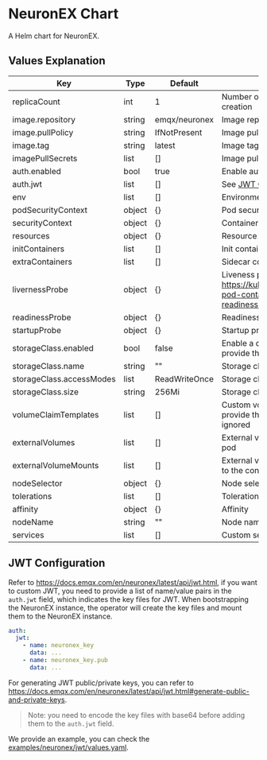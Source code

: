 # NeuronEX Chart

A Helm chart for NeuronEX.

## Values Explanation

| Key | Type | Default | Description |
| --- | --- | --- | --- |
| replicaCount | int | 1 | Number of replicas, set to 0 to disable pod creation |
| image.repository | string | emqx/neuronex | Image repository |
| image.pullPolicy | string | IfNotPresent | Image pull policy |
| image.tag | string | latest | Image tag |
| imagePullSecrets | list | [] | Image pull secrets |
| auth.enabled | bool | true | Enable authentication |
| auth.jwt | list | [] | See [JWT Configuration](#jwt-configuration) |
| env | list | [] | Environment variables for container |
| podSecurityContext | object | {} | Pod security context |
| securityContext | object | {} | Container security context |
| resources | object | {} | Resource requests and limits |
| initContainers | list | [] | Init containers |
| extraContainers | list | [] | Sidecar containers |
| livernessProbe | object | {} | Liveness probe, see <https://kubernetes.io/docs/tasks/configure-pod-container/configure-liveness-readiness-startup-probes/> |
| readinessProbe | object | {} | Readiness probe |
| startupProbe | object | {} | Startup probe |
| storageClass.enabled | bool | false | Enable a custom storage class, you must provide the storage class name |
| storageClass.name | string | "" | Storage class name |
| storageClass.accessModes | list | ReadWriteOnce | Storage class access modes |
| storageClass.size | string | 256Mi | Storage class size |
| volumeClaimTemplates | list | [] | Custom volume claim templates, if you provide this, the `storageClass` will be ignored |
| externalVolumes | list | [] | External volumes you want to include in the pod |
| externalVolumeMounts | list | [] | External volume mounts you want to mount to the container |
| nodeSelector | object | {} | Node selector |
| tolerations | list | [] | Tolerations |
| affinity | object | {} | Affinity |
| nodeName | string | "" | Node name |
| services | list | [] | Custom services you want to expose |

## JWT Configuration

Refer to <https://docs.emqx.com/en/neuronex/latest/api/jwt.html>, if you want to custom JWT, you need to provide a list of name/value pairs in the `auth.jwt` field, which indicates the key files for JWT. When bootstrapping the NeuronEX instance, the operator will create the key files and mount them to the NeuronEX instance.

```yaml
auth:
  jwt:
    - name: neuronex_key
      data: ...
    - name: neuronex_key.pub
      data: ...
```

For generating JWT public/private keys, you can refer to <https://docs.emqx.com/en/neuronex/latest/api/jwt.html#generate-public-and-private-keys>.

> Note: you need to encode the key files with base64 before adding them to the `auth.jwt` field.

We provide an example, you can check the [examples/neuronex/jwt/values.yaml](../../examples/neuronex/jwt/values.yaml).
